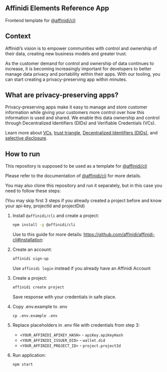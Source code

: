 ## Affinidi Elements Reference App

Frontend template for [@affinidi/cli](https://www.npmjs.com/package/@affinidi/cli)

## Context

Affinidi’s vision is to empower communities with control and ownership of their data,
creating new business models and greater trust.

As the customer demand for control and ownership of data continues to increase, it is
becoming increasingly important for developers to better manage data privacy and portability
within their apps. With our tooling, you can start creating a privacy-preserving app within minutes.

## What are privacy-preserving apps?

Privacy-preserving apps make it easy to manage and store customer information while giving your customers more control over how this information is used and shared. We enable this data ownership and control through Decentralized Identifiers (DIDs) and Verifiable Credentials (VCs).

Learn more about [VCs](https://academy.affinidi.com/what-are-verifiable-credentials-79f1846a7b9), [trust triangle](https://academy.affinidi.com/what-is-the-trust-triangle-9a9caf36b321), [Decentralized Identifiers (DIDs)](https://academy.affinidi.com/demystifying-decentralized-identifiers-dids-2dc6fc3148fd), and [selective disclosure](https://academy.affinidi.com/a-detailed-guide-on-selective-disclosure-87b89cea1602).

## How to run

This repository is supposed to be used as a template for [@affinidi/cli](https://www.npmjs.com/package/@affinidi/cli)

Please refer to the documentation of [@affinidi/cli](https://www.npmjs.com/package/@affinidi/cli) for more details.


You may also clone this repository and run it separately, but in this case you need to follow these steps:

(You may skip first 3 steps if you already created a project before and know your api-key, projectId and projectDid)

1. Install `@affinidi/cli` and create a project:
    ```bash
    npm install -g @affinidi/cli
    ```
    Use to this guide for more details: https://github.com/affinidi/affinidi-cli#installation:

2. Create an account:
    ```bash
    affinidi sign-up
    ```
   Use `affinidi login` instead if you already have an Affinidi Account

3. Create a project:
    ```bash
    affinidi create project
    ```
   
    Save response with your credentials in safe place.   
  
4. Copy .env.example to .env 
    ```
    cp .env.example .env
    ```

5. Replace placeholders in .env file with credentials from step 3:
   - `<YOUR_AFFINIDI_APIKEY_HASH>` - `apiKey.apiKeyHash`
   - `<YOUR_AFFINIDI_ISSUER_DID>` - `wallet.did`
   - `<YOUR_AFFINIDI_PROJECT_ID>` - `project.projectId`

6. Run application:
    ```
    npm start
    ```
